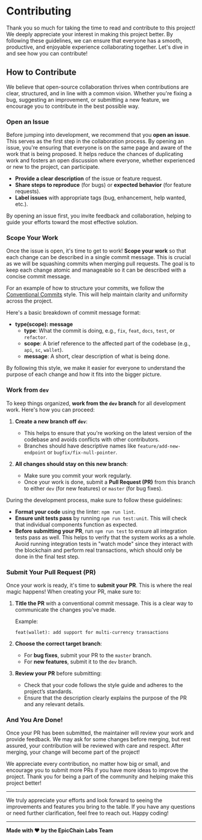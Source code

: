 # Contributing

Thank you so much for taking the time to read and contribute to this project! We deeply appreciate your interest in making this project better. By following these guidelines, we can ensure that everyone has a smooth, productive, and enjoyable experience collaborating together. Let's dive in and see how you can contribute!

## How to Contribute

We believe that open-source collaboration thrives when contributions are clear, structured, and in line with a common vision. Whether you're fixing a bug, suggesting an improvement, or submitting a new feature, we encourage you to contribute in the best possible way.

### Open an Issue

Before jumping into development, we recommend that you **open an issue**. This serves as the first step in the collaboration process. By opening an issue, you're ensuring that everyone is on the same page and aware of the work that is being proposed. It helps reduce the chances of duplicating work and fosters an open discussion where everyone, whether experienced or new to the project, can participate.

- **Provide a clear description** of the issue or feature request.
- **Share steps to reproduce** (for bugs) or **expected behavior** (for feature requests).
- **Label issues** with appropriate tags (bug, enhancement, help wanted, etc.).

By opening an issue first, you invite feedback and collaboration, helping to guide your efforts toward the most effective solution.

### Scope Your Work

Once the issue is open, it's time to get to work! **Scope your work** so that each change can be described in a single commit message. This is crucial as we will be squashing commits when merging pull requests. The goal is to keep each change atomic and manageable so it can be described with a concise commit message.

For an example of how to structure your commits, we follow the [Conventional Commits](https://conventionalcommits.org/) style. This will help maintain clarity and uniformity across the project.

Here's a basic breakdown of commit message format:
- **type(scope): message**
  - **type**: What the commit is doing, e.g., `fix`, `feat`, `docs`, `test`, or `refactor`.
  - **scope**: A brief reference to the affected part of the codebase (e.g., `api`, `sc`, `wallet`).
  - **message**: A short, clear description of what is being done.

By following this style, we make it easier for everyone to understand the purpose of each change and how it fits into the bigger picture.

### Work from `dev`

To keep things organized, **work from the `dev` branch** for all development work. Here's how you can proceed:

1. **Create a new branch off `dev`**:
   - This helps to ensure that you're working on the latest version of the codebase and avoids conflicts with other contributors.
   - Branches should have descriptive names like `feature/add-new-endpoint` or `bugfix/fix-null-pointer`.

2. **All changes should stay on this new branch**:
   - Make sure you commit your work regularly.
   - Once your work is done, submit a **Pull Request (PR)** from this branch to either `dev` (for new features) or `master` (for bug fixes).

During the development process, make sure to follow these guidelines:
- **Format your code** using the linter: `npm run lint`.
- **Ensure unit tests pass** by running `npm run test:unit`. This will check that individual components function as expected.
- **Before submitting your PR**, run `npm run test` to ensure all integration tests pass as well. This helps to verify that the system works as a whole. Avoid running integration tests in "watch mode" since they interact with the blockchain and perform real transactions, which should only be done in the final test step.

### Submit Your Pull Request (PR)

Once your work is ready, it's time to **submit your PR**. This is where the real magic happens! When creating your PR, make sure to:

1. **Title the PR** with a conventional commit message. This is a clear way to communicate the changes you've made.

   Example:
   ```
   feat(wallet): add support for multi-currency transactions
   ```

2. **Choose the correct target branch**:
   - For **bug fixes**, submit your PR to the `master` branch.
   - For **new features**, submit it to the `dev` branch.

3. **Review your PR** before submitting:
   - Check that your code follows the style guide and adheres to the project’s standards.
   - Ensure that the description clearly explains the purpose of the PR and any relevant details.

### And You Are Done!

Once your PR has been submitted, the maintainer will review your work and provide feedback. We may ask for some changes before merging, but rest assured, your contribution will be reviewed with care and respect. After merging, your change will become part of the project!

We appreciate every contribution, no matter how big or small, and encourage you to submit more PRs if you have more ideas to improve the project. Thank you for being a part of the community and helping make this project better!

---

We truly appreciate your efforts and look forward to seeing the improvements and features you bring to the table. If you have any questions or need further clarification, feel free to reach out. Happy coding!

---

**Made with ❤️ by the EpicChain Labs Team**